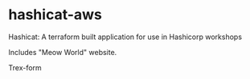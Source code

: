 # hashicat-aws
Hashicat: A terraform built application for use in Hashicorp workshops

Includes "Meow World" website.

Trex-form
